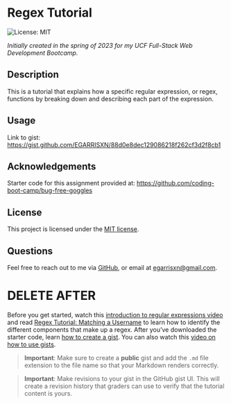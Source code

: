 # Regex Tutorial

![License: MIT](https://img.shields.io/badge/License-MIT-yellow.svg)

_Initially created in the spring of 2023 for my UCF Full-Stack Web Development Bootcamp._

## Description

This is a tutorial that explains how a specific regular expression, or regex, functions by breaking down and describing each part of the expression.

## Usage

Link to gist: https://gist.github.com/EGARRISXN/88d0e8dec129086218f262cf3d2f8cb1

## Acknowledgements

Starter code for this assignment provided at: https://github.com/coding-boot-camp/bug-free-goggles

## License

This project is licensed under the [MIT license](https://opensource.org/licenses/MIT).

## Questions

Feel free to reach out to me via [GitHub](https://github.com/EGARRISXN), or email at egarrisxn@gmail.com.

# DELETE AFTER

Before you get started, watch this [introduction to regular expressions video](https://youtu.be/7DG3kCDx53c) and read [Regex Tutorial: Matching a Username](https://coding-boot-camp.github.io/full-stack/computer-science/regex-tutorial) to learn how to identify the different components that make up a regex. After you’ve downloaded the starter code, learn [how to create a gist](https://help.github.com/en/github/writing-on-github/creating-gists). You can also watch this [video on how to use gists](https://www.youtube.com/watch?v=wc2NlcWjQHw).

> **Important**: Make sure to create a **public** gist and add the `.md` file extension to the file name so that your Markdown renders correctly.

> **Important**: Make revisions to your gist in the GitHub gist UI. This will create a revision history that graders can use to verify that the tutorial content is yours.
